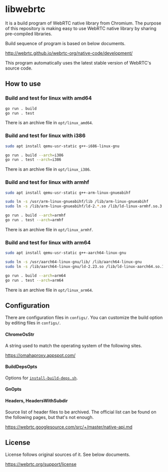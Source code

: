 # libwebrtc
It is a build program of WebRTC native library from Chromium. The purpose of this repository is making easy to use WebRTC native library by sharing pre-compiled libraries.

Build sequence of program is based on below documents.

http://webrtc.github.io/webrtc-org/native-code/development/

This program automatically uses the latest stable version of WebRTC's source code.

## How to use

### Build and test for linux with amd64

```sh
go run . build
go run . test
```

There is an archive file in `opt/linux_amd64`.

### Build and test for linux with i386

```sh
sudo apt install qemu-usr-static g++-i686-linux-gnu

go run . build --arch=i386
go run . test --arch=i386
```

There is an archive file in `opt/linux_i386`.

### Build and test for linux with armhf

```sh
sudo apt install qemu-usr-static g++-arm-linux-gnueabihf

sudo ln -s /usr/arm-linux-gnueabihf/lib /lib/arm-linux-gnueabihf
sudo ln -s /lib/arm-linux-gnueabihf/ld-2.*.so /lib/ld-linux-armhf.so.3

go run . build --arch=armhf
go run . test --arch=armhf
```

There is an archive file in `opt/linux_armhf`.

### Build and test for linux with arm64

```sh
sudo apt install qemu-usr-static g++-aarch64-linux-gnu

sudo ln -s /usr/aarch64-linux-gnu/lib/ /lib/aarch64-linux-gnu
sudo ln -s /lib/aarch64-linux-gnu/ld-2.23.so /lib/ld-linux-aarch64.so.1

go run . build --arch=arm64
go run . test --arch=arm64
```

There is an archive file in `opt/linux_arm64`.

## Configuration

There are configuration files in `configs/`.
You can customize the build option by editing files in `configs/`.

#### ChromeOsStr

A string used to match the operating system of the following sites.

https://omahaproxy.appspot.com/

#### BuildDepsOpts

Options for [`install-build-deps.sh`](https://chromium.googlesource.com/chromium/src/+/master/build/install-build-deps.sh).

#### GnOpts

#### Headers, HeadersWithSubdir

Source list of header files to be archived.
The official list can be found on the following pages, but that's not enough.

https://webrtc.googlesource.com/src/+/master/native-api.md

## License
License follows original sources of it. See below documents.

https://webrtc.org/support/license
